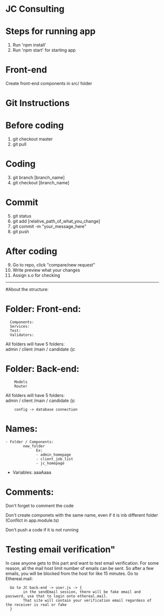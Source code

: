 # JC Consulting

# Steps for running app
1. Run 'npm install'
2. Run 'npm start' for starting app

# Front-end
Create front-end components in src/ folder

# Git Instructions
# Before coding
1. git checkout master
2. git pull

# Coding
3. git branch [branch_name]
4. git checkout [branch_name]

# Commit
5. git status
6. git add [relative_path_of_what_you_change]
7. git commit -m "your_message_here"
8. git push

# After coding
9. Go to repo, click "compare/new request" 
10. Write preview what your changes
11. Assign s.o for checking


**********************************************************************************************************************************

#About the structure:
# Folder: Front-end: 
      Components:                  
      Services:
      Test:                  
      Validators:
      
  All folders will have 5 folders:   
  admin / client  /main / candidate  /jc
          
# Folder: Back-end:
        Models
        Router
   All folders will have 5 folders:   
  admin / client  /main / candidate  /jc
          
        config -> database connection
        
# Names:
    - Folder / Components:
            new_folder
                  Ex:
                  - admin_homepage
                  - client_job_list
                  - jc_homepage
      
   -  Variables:
            aaaAaaa 
# Comments:
  Don't forget to comment the code
  
  Don't create componets with the same name, even if it is inb different folder (Confilct in app.module.ts)
  
  Don't push a code if it is not running
  
  # Testing email verification"
  In case anyone gets to this part and want to test email verification. For some reason, all the mail host limit number of emails
  can be sent. So after a few emails, you will be blocked from the host for like 15 minutes.
      Go to Ethereal.mail:
      
      Go to JC back-end -> user.js -> { 
            in the sendEmail session, there will be fake email and password, use that to login onto ethereal.mail.
            That site will contain your verification email regardess of the receiver is real or fake
      }
  
          
        
          
      
